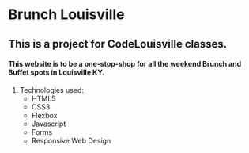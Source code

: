 # Brunch Louisville
## This is a project for CodeLouisville classes.
#### This website is to be a one-stop-shop for all the weekend Brunch and Buffet spots in Louisville KY.

1. Technologies used:
    * HTML5
    * CSS3
    * Flexbox
    * Javascript
    * Forms
    * Responsive Web Design

